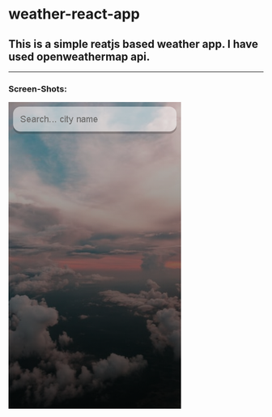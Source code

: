 # weather-react-app

## This is a simple reatjs based weather app. I have used openweathermap api.

------------------------------------------------------------------------------

### Screen-Shots:

![alt](Home.png)
